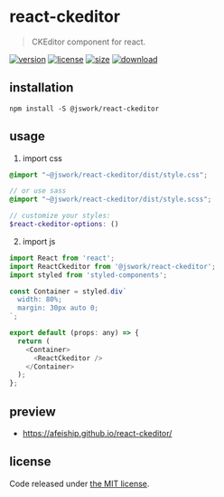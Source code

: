 # react-ckeditor
> CKEditor component for react.

[![version][version-image]][version-url]
[![license][license-image]][license-url]
[![size][size-image]][size-url]
[![download][download-image]][download-url]

## installation
```shell
npm install -S @jswork/react-ckeditor
```

## usage
1. import css
  ```scss
  @import "~@jswork/react-ckeditor/dist/style.css";

  // or use sass
  @import "~@jswork/react-ckeditor/dist/style.scss";

  // customize your styles:
  $react-ckeditor-options: ()
  ```
2. import js
  ```js
  import React from 'react';
  import ReactCkeditor from '@jswork/react-ckeditor';
  import styled from 'styled-components';

  const Container = styled.div`
    width: 80%;
    margin: 30px auto 0;
  `;

  export default (props: any) => {
    return (
      <Container>
        <ReactCkeditor />
      </Container>
    );
  };

  ```

## preview
- https://afeiship.github.io/react-ckeditor/

## license
Code released under [the MIT license](https://github.com/afeiship/react-ckeditor/blob/master/LICENSE.txt).

[version-image]: https://img.shields.io/npm/v/@jswork/react-ckeditor
[version-url]: https://npmjs.org/package/@jswork/react-ckeditor

[license-image]: https://img.shields.io/npm/l/@jswork/react-ckeditor
[license-url]: https://github.com/afeiship/react-ckeditor/blob/master/LICENSE.txt

[size-image]: https://img.shields.io/bundlephobia/minzip/@jswork/react-ckeditor
[size-url]: https://github.com/afeiship/react-ckeditor/blob/master/dist/react-ckeditor.min.js

[download-image]: https://img.shields.io/npm/dm/@jswork/react-ckeditor
[download-url]: https://www.npmjs.com/package/@jswork/react-ckeditor

